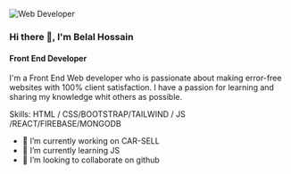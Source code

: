 ![Web Developer](https://media.licdn.com/dms/image/D5616AQHboYxgCXr8Ww/profile-displaybackgroundimage-shrink_350_1400/0/1692536313826?e=1698278400&v=beta&t=hjTV_6LEP_cFzZbhGnyLPQPXRL7WusKlVbJ_BvQ9D84)
### Hi there 👋, I'm Belal Hossain
#### Front End Developer
I'm a Front End Web developer who is passionate about making error-free websites with 100% client satisfaction. I have a passion for learning and sharing my knowledge whit others as possible.

Skills:   HTML / CSS/BOOTSTRAP/TAILWIND / JS /REACT/FIREBASE/MONGODB

- 🔭 I’m currently working on CAR-SELL 
- 🌱 I’m currently learning JS 
- 👯 I’m looking to collaborate on github 




